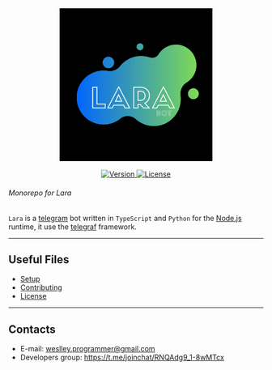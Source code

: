 <div align=center><img width="60%" src="./assets/img/Lara.png" alt="Lara's logo"/></div>
<p align=center>
  <a href="https://t.me/Lara_bot">
    <img src="https://img.shields.io/badge/Version-0.0.1-green.svg?style=for-the-badge" alt="Version">
  </a>
  <a href="/LICENSE">
    <img src="https://img.shields.io/badge/License-MIT-blue.svg?style=for-the-badge" alt="License">
  </a>
</p>
<h6>Monorepo for Lara</h6>

`Lara` is a [telegram](https://telegram.org/) bot written in
`TypeScript` and `Python` for the [Node.js](https://nodejs.org/en/) runtime, it use the
[telegraf](https://github.com/telegraf/telegraf) framework.

---

## Useful Files
- [Setup](SETUP.md)
- [Contributing](CONTRIBUTING.md)
- [License](LICENSE)

---
## Contacts
- E-mail: weslley.programmer@gmail.com
- Developers group: https://t.me/joinchat/RNQAdg9_1-8wMTcx